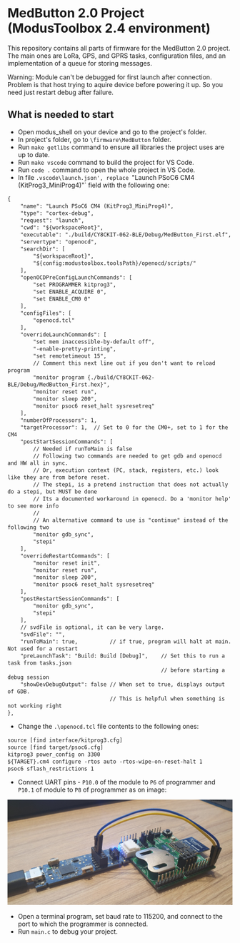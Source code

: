 # MedButton 2.0 Project (ModusToolbox 2.4 environment)

This repository contains all parts of firmware for the MedButton 2.0 project. The main ones are LoRa, GPS, and GPRS tasks, configuration files, and an implementation of a queue for storing messages.

Warning: Module can't be debugged for first launch after connection. Problem is that host trying to aquire device before powering it up. So you need just restart debug after failure.

## What is needed to start
- Open modus_shell on your device and go to the project's folder.
- In project's folder, go to `\firmware\MedButton` folder.
- Run `make getlibs` command to ensure all libraries the project uses are up to date.
- Run `make vscode` command to build the project for VS Code.
- Run `code .` command to open the whole project in VS Code.
- In file `.vscode\launch.json', replace `"Launch PSoC6 CM4 (KitProg3_MiniProg4)"` field with the following one:
```
{
    "name": "Launch PSoC6 CM4 (KitProg3_MiniProg4)",
    "type": "cortex-debug",
    "request": "launch",
    "cwd": "${workspaceRoot}",
    "executable": "./build/CY8CKIT-062-BLE/Debug/MedButton_First.elf",
    "servertype": "openocd",
    "searchDir": [
        "${workspaceRoot}",
        "${config:modustoolbox.toolsPath}/openocd/scripts/"
    ],
    "openOCDPreConfigLaunchCommands": [
        "set PROGRAMMER kitprog3",
        "set ENABLE_ACQUIRE 0",
        "set ENABLE_CM0 0"
    ],
    "configFiles": [
        "openocd.tcl"
    ],
    "overrideLaunchCommands": [
        "set mem inaccessible-by-default off",
        "-enable-pretty-printing",
        "set remotetimeout 15",
        // Comment this next line out if you don't want to reload program
        "monitor program {./build/CY8CKIT-062-BLE/Debug/MedButton_First.hex}",
        "monitor reset run",
        "monitor sleep 200",
        "monitor psoc6 reset_halt sysresetreq"
    ],
    "numberOfProcessors": 1,
    "targetProcessor": 1,  // Set to 0 for the CM0+, set to 1 for the CM4
    "postStartSessionCommands": [
        // Needed if runToMain is false
        // Following two commands are needed to get gdb and openocd and HW all in sync.
        // Or, execution context (PC, stack, registers, etc.) look like they are from before reset.
        // The stepi, is a pretend instruction that does not actually do a stepi, but MUST be done
        // Its a documented workaround in openocd. Do a 'monitor help' to see more info
        //
        // An alternative command to use is "continue" instead of the following two
        "monitor gdb_sync",
        "stepi"
    ],
    "overrideRestartCommands": [
        "monitor reset init",
        "monitor reset run",
        "monitor sleep 200",
        "monitor psoc6 reset_halt sysresetreq"
    ],
    "postRestartSessionCommands": [
        "monitor gdb_sync",
        "stepi"
    ],
    // svdFile is optional, it can be very large.
    "svdFile": "",
    "runToMain": true,          // if true, program will halt at main. Not used for a restart
    "preLaunchTask": "Build: Build [Debug]",    // Set this to run a task from tasks.json
                                                // before starting a debug session
    "showDevDebugOutput": false // When set to true, displays output of GDB.
                                // This is helpful when something is not working right
},
```
- Change the `.\openocd.tcl` file contents to the following ones:
```
source [find interface/kitprog3.cfg]
source [find target/psoc6.cfg]
kitprog3 power_config on 3300
${TARGET}.cm4 configure -rtos auto -rtos-wipe-on-reset-halt 1
psoc6 sflash_restrictions 1
```
- Connect UART pins - `P10.0` of the module to `P6` of programmer and `P10.1` of module to `P8` of programmer as on image:

![Connection guidance](pics/module_mp4_connection.png)

- Open a terminal program, set baud rate to 115200, and connect to the port to which the programmer is connected.
- Run `main.c` to debug your project.
